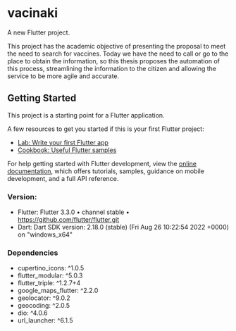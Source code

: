 # vacinaki

A new Flutter project.

This project has the academic objective of presenting the proposal to meet the need to search for vaccines. 
Today we have the need to call or go to the place to obtain the information, so this thesis proposes 
the automation of this process, streamlining the information to the citizen and allowing the service to be more 
agile and accurate.

## Getting Started

This project is a starting point for a Flutter application.

A few resources to get you started if this is your first Flutter project:

- [Lab: Write your first Flutter app](https://docs.flutter.dev/get-started/codelab)
- [Cookbook: Useful Flutter samples](https://docs.flutter.dev/cookbook)

For help getting started with Flutter development, view the
[online documentation](https://docs.flutter.dev/), which offers tutorials,
samples, guidance on mobile development, and a full API reference.

### Version: 
 - Flutter: Flutter 3.3.0 • channel stable • https://github.com/flutter/flutter.git
 - Dart: Dart SDK version: 2.18.0 (stable) (Fri Aug 26 10:22:54 2022 +0000) on "windows_x64"

### Dependencies
 - cupertino_icons: ^1.0.5
 - flutter_modular: ^5.0.3
 - flutter_triple: ^1.2.7+4
 - google_maps_flutter: ^2.2.0
 - geolocator: ^9.0.2
 - geocoding: ^2.0.5
 - dio: ^4.0.6
 - url_launcher: ^6.1.5
